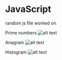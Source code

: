 # JavaScript
 random js file worked on 
 
Prime numbers
 ![alt text](https://imgur.com/bgy9bfm.png)
 
Anagram
 ![alt text](https://imgur.com/AmnLGHC.png)
 
Histogram
 ![alt text](https://imgur.com/DZ17HqY.png)

